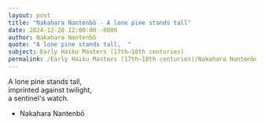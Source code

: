 ```yaml
---
layout: post
title: "Nakahara Nantenbō - A lone pine stands tall"
date: 2024-12-28 12:00:00 -0000
author: Nakahara Nantenbō
quote: "A lone pine stands tall,  "
subject: Early Haiku Masters (17th–18th centuries)
permalink: /Early Haiku Masters (17th–18th centuries)/Nakahara Nantenbō/Nakahara Nantenbō - A lone pine stands tall
---
```


A lone pine stands tall,  
imprinted against twilight,  
a sentinel's watch.

- Nakahara Nantenbō
